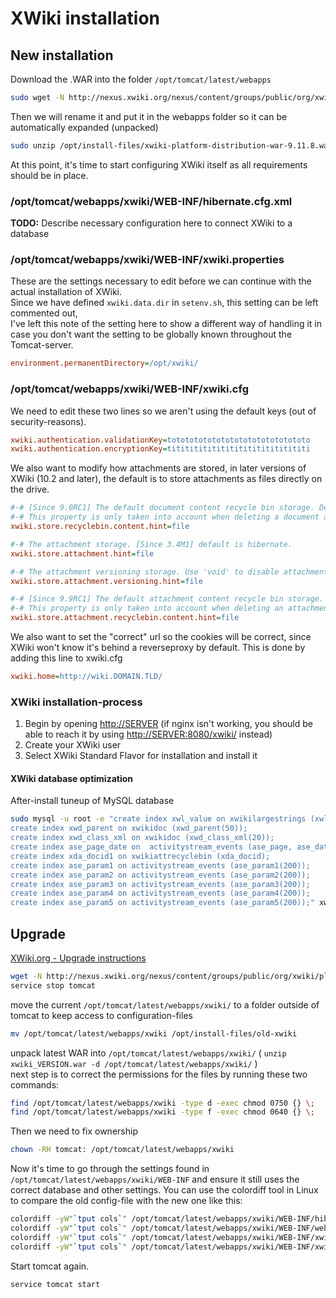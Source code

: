 # XWiki installation

## New installation

Download the .WAR into the folder `/opt/tomcat/latest/webapps`  

```sh
sudo wget -N http://nexus.xwiki.org/nexus/content/groups/public/org/xwiki/platform/xwiki-platform-distribution-war/9.11.8/xwiki-platform-distribution-war-9.11.8.war --directory-prefix=/opt/install-files
```

Then we will rename it and put it in the webapps folder so it can be automatically expanded (unpacked)  

```sh
sudo unzip /opt/install-files/xwiki-platform-distribution-war-9.11.8.war -d /opt/tomcat/latest/webapps/xwiki/
```

At this point, it's time to start configuring XWiki itself as all requirements should be in place.

### /opt/tomcat/webapps/xwiki/WEB-INF/hibernate.cfg.xml

**TODO:** Describe necessary configuration here to connect XWiki to a database

### /opt/tomcat/webapps/xwiki/WEB-INF/xwiki.properties

These are the settings necessary to edit before we can continue with the actual installation of XWiki.  
Since we have defined `xwiki.data.dir` in `setenv.sh`, this setting can be left commented out,  
I've left this note of the setting here to show a different way of handling it in case you don't want the setting to be globally known throughout the Tomcat-server.

```ini
environment.permanentDirectory=/opt/xwiki/
```

### /opt/tomcat/webapps/xwiki/WEB-INF/xwiki.cfg

We need to edit these two lines so we aren't using the default keys (out of security-reasons).

```ini
xwiki.authentication.validationKey=totototototototototototototototo
xwiki.authentication.encryptionKey=titititititititititititititititi
```
  
We also want to modify how attachments are stored, in later versions of XWiki (10.2 and later), the default is to store attachments as files directly on the drive.

```ini
#-# [Since 9.0RC1] The default document content recycle bin storage. Default is hibernate.
#-# This property is only taken into account when deleting a document and has no effect on already deleted documents.
xwiki.store.recyclebin.content.hint=file

#-# The attachment storage. [Since 3.4M1] default is hibernate.
xwiki.store.attachment.hint=file

#-# The attachment versioning storage. Use 'void' to disable attachment versioning. [Since 3.4M1] default is hibernate.
xwiki.store.attachment.versioning.hint=file

#-# [Since 9.9RC1] The default attachment content recycle bin storage. Default is hibernate.
#-# This property is only taken into account when deleting an attachment and has no effect on already deleted documents.
xwiki.store.attachment.recyclebin.content.hint=file
```

We also want to set the "correct" url so the cookies will be correct, since XWiki won't know it's behind a reverseproxy by default. This is done by adding this line to xwiki.cfg

```ini
xwiki.home=http://wiki.DOMAIN.TLD/
```

### XWiki installation-process
  
1. Begin by opening [http://SERVER](http://SERVER) (if nginx isn't working, you should be able to reach it by using [http://SERVER:8080/xwiki/](http://SERVER:8080/xwiki/) instead)  
1. Create your XWiki user
1. Select XWiki Standard Flavor for installation and install it
  
#### XWiki database optimization
  
After-install tuneup of MySQL database

```sh
sudo mysql -u root -e "create index xwl_value on xwikilargestrings (xwl_value(50)); 
create index xwd_parent on xwikidoc (xwd_parent(50));
create index xwd_class_xml on xwikidoc (xwd_class_xml(20));
create index ase_page_date on  activitystream_events (ase_page, ase_date);
create index xda_docid1 on xwikiattrecyclebin (xda_docid);
create index ase_param1 on activitystream_events (ase_param1(200));
create index ase_param2 on activitystream_events (ase_param2(200));
create index ase_param3 on activitystream_events (ase_param3(200));
create index ase_param4 on activitystream_events (ase_param4(200));
create index ase_param5 on activitystream_events (ase_param5(200));" xwiki
```

## Upgrade

[XWiki.org - Upgrade instructions](https://www.xwiki.org/xwiki/bin/view/Documentation/AdminGuide/Upgrade)

```sh
wget -N http://nexus.xwiki.org/nexus/content/groups/public/org/xwiki/platform/xwiki-platform-distribution-war/11.10.7/xwiki-platform-distribution-war-11.10.7.war  --directory-prefix=/opt/install-files
service stop tomcat
```

move the current `/opt/tomcat/latest/webapps/xwiki/` to a folder outside of tomcat to keep access to configuration-files  

```sh
mv /opt/tomcat/latest/webapps/xwiki /opt/install-files/old-xwiki
````

unpack latest WAR into `/opt/tomcat/latest/webapps/xwiki/` ( `unzip xwiki_VERSION.war -d /opt/tomcat/latest/webapps/xwiki/` )  
next step is to correct the permissions for the files by running these two commands:

```sh
find /opt/tomcat/latest/webapps/xwiki -type d -exec chmod 0750 {} \;
find /opt/tomcat/latest/webapps/xwiki -type f -exec chmod 0640 {} \;
```

Then we need to fix ownership

```sh
chown -RH tomcat: /opt/tomcat/latest/webapps/xwiki
```

Now it's time to go through the settings found in `/opt/tomcat/latest/webapps/xwiki/WEB-INF` and ensure it still uses the correct database and other settings.
You can use the colordiff tool in Linux to compare the old config-file with the new one like this:

```sh
colordiff -yW"`tput cols`" /opt/tomcat/latest/webapps/xwiki/WEB-INF/hibernate.cfg.xml mv /opt/tomcat/latest/webapps/xwiki /opt/install-files/old-xwiki/WEB-INF/hibernate.cfg.xml | less -R
colordiff -yW"`tput cols`" /opt/tomcat/latest/webapps/xwiki/WEB-INF/web.xml mv /opt/tomcat/latest/webapps/xwiki /opt/install-files/old-xwiki/WEB-INF/web.xml | less -R
colordiff -yW"`tput cols`" /opt/tomcat/latest/webapps/xwiki/WEB-INF/xwiki.cfg mv /opt/tomcat/latest/webapps/xwiki /opt/install-files/old-xwiki/WEB-INF/xwiki.cfg | less -R
colordiff -yW"`tput cols`" /opt/tomcat/latest/webapps/xwiki/WEB-INF/xwiki.properties mv /opt/tomcat/latest/webapps/xwiki /opt/install-files/old-xwiki/WEB-INF/xwiki.properties  | less -R
```

Start tomcat again.

```sh
service tomcat start
```

